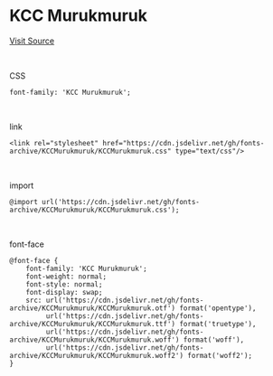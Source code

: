 # KCC Murukmuruk

[Visit Source](https://gongu.copyright.or.kr/gongu/wrt/wrt/view.do?wrtSn=13262151&menuNo=200023)

&nbsp;

CSS

```
font-family: 'KCC Murukmuruk';
```

&nbsp;

link

```
<link rel="stylesheet" href="https://cdn.jsdelivr.net/gh/fonts-archive/KCCMurukmuruk/KCCMurukmuruk.css" type="text/css"/>
```

&nbsp;

import

```
@import url('https://cdn.jsdelivr.net/gh/fonts-archive/KCCMurukmuruk/KCCMurukmuruk.css');
```

&nbsp;

font-face

```
@font-face {
    font-family: 'KCC Murukmuruk';
    font-weight: normal;
    font-style: normal;
    font-display: swap;
    src: url('https://cdn.jsdelivr.net/gh/fonts-archive/KCCMurukmuruk/KCCMurukmuruk.otf') format('opentype'),
         url('https://cdn.jsdelivr.net/gh/fonts-archive/KCCMurukmuruk/KCCMurukmuruk.ttf') format('truetype'),
         url('https://cdn.jsdelivr.net/gh/fonts-archive/KCCMurukmuruk/KCCMurukmuruk.woff') format('woff'),
         url('https://cdn.jsdelivr.net/gh/fonts-archive/KCCMurukmuruk/KCCMurukmuruk.woff2') format('woff2');
}
```
